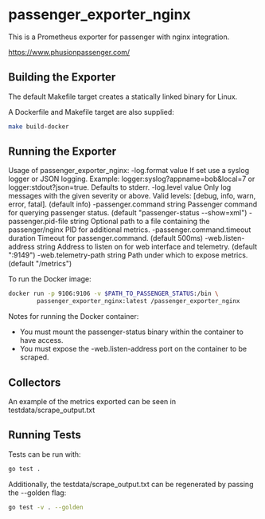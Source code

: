 # passenger_exporter_nginx

This is a Prometheus exporter for passenger with nginx integration.

https://www.phusionpassenger.com/

## Building the Exporter

The default Makefile target creates a statically linked binary for Linux.

A Dockerfile and Makefile target are also supplied:

```bash
make build-docker
```

## Running the Exporter

Usage of passenger_exporter_nginx:
  -log.format value
      If set use a syslog logger or JSON logging.
      Example: logger:syslog?appname=bob&local=7 or logger:stdout?json=true.
      Defaults to stderr.
  -log.level value
      Only log messages with the given severity or above.
      Valid levels: [debug, info, warn, error, fatal]. (default info)
  -passenger.command string
      Passenger command for querying passenger status.
      (default "passenger-status --show=xml")
  -passenger.pid-file string
    	Optional path to a file containing the passenger/nginx PID for additional metrics.
  -passenger.command.timeout duration
      Timeout for passenger.command. (default 500ms)
  -web.listen-address string
      Address to listen on for web interface and telemetry. (default ":9149")
  -web.telemetry-path string
      Path under which to expose metrics. (default "/metrics")

To run the Docker image:

```bash
docker run -p 9106:9106 -v $PATH_TO_PASSENGER_STATUS:/bin \
        passenger_exporter_nginx:latest /passenger_exporter_nginx
```

Notes for running the Docker container:

- You must mount the passenger-status binary within the container to
  have access.
- You must expose the -web.listen-address port on the container to be scraped.

## Collectors

An example of the metrics exported can be seen in testdata/scrape_output.txt

## Running Tests

Tests can be run with:

```bash
go test .
```

Additionally, the testdata/scrape_output.txt can be regenerated by passing the
--golden flag:

```bash
go test -v . --golden
```
